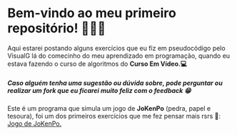 <head>
    <meta charset="UTF-8">
    <meta name="viewport" content="width=device-width, initial-scale=1.0">
</head>
        <h1>
            Bem-vindo ao meu primeiro repositório! 👨🏿‍💻
        </h1>
          Aqui estarei postando alguns exercícios que eu fiz em pseudocódigo pelo VisualG lá do comecinho do meu aprendizado em programação, quando eu estava fazendo o curso de algoritmos do <b>Curso Em Vídeo.💻</b> 
          <h5> Caso alguém tenha uma sugestão ou dúvida sobre, pode perguntar ou realizar um fork que eu ficarei muito feliz com o feedback 😁 </h5>

<p> Este é um programa que simula um jogo de <b>JoKenPo</b> (pedra, papel e tesoura), foi um dos primeiros exercícios que me fez pensar mais rsrs 🤯: <a href="https://github.com/fssjIflavio/exercicios-visualg/blob/main/Simulador%20de%20JoKenPo.ALG">Jogo de JoKenPo.</a> </p>